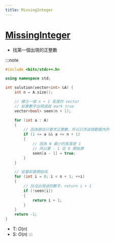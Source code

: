 ```yaml
---
title: MissingInteger
---
```


# [MissingInteger](https://app.codility.com/programmers/lessons/4-counting_elements/missing_integer/)

- 找第一個出現的正整數

:::note
```cpp
#include <bits/stdc++.h>

using namespace std;

int solution(vector<int> &A) {
    int n = A.size();

    // 建立一個 n + 1 長度的 vector
    // 如果數字出現過就 mark true
    vector<bool> seen(n + 1);

    for (int a : A)
    {
        // 因為題目只要求正整數，所以只求這個範圍內的
        if (1 <= a && a <= n + 1)
        {
            // 因為 N 最小的長度是 1
            // 所以要 - 1 從 0 開始算
            seen[a - 1] = true;
        }
    }

    // 從最前面開始找
    for (int i = 0; i < n + 1; ++i)
    {
        // 找沒出現過的數字，return i + 1
        if (!seen[i])
        {
            return i + 1;
        }
    }
    return -1;
}
```
- T: $O(n)$
- S: $O(n)$
:::
